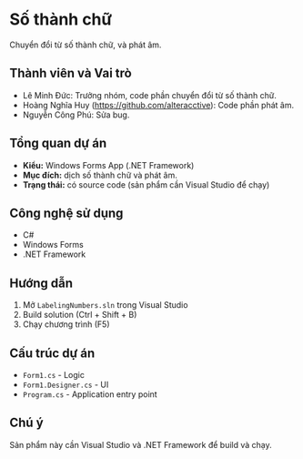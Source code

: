 # Số thành chữ

Chuyển đổi từ số thành chữ, và phát âm.

## Thành viên và Vai trò
- Lê Minh Đức: Trưởng nhóm, code phần chuyển đổi từ số thành chữ.
- Hoàng Nghĩa Huy (https://github.com/alteracctive): Code phần phát âm.
- Nguyễn Công Phú: Sửa bug.

## Tổng quan dự án
- **Kiểu:** Windows Forms App (.NET Framework)
- **Mục đích:** dịch số thành chữ và phát âm.
- **Trạng thái:** có source code (sản phẩm cần Visual Studio để chạy)

## Công nghệ sử dụng
- C#
- Windows Forms
- .NET Framework

## Hướng dẫn 
1. Mở `LabelingNumbers.sln` trong Visual Studio
2. Build solution (Ctrl + Shift + B)
3. Chạy chương trình (F5)

## Cấu trúc dự án
- `Form1.cs` - Logic
- `Form1.Designer.cs` - UI
- `Program.cs` - Application entry point

## Chú ý
Sản phẩm này cần Visual Studio và .NET Framework để build và chạy.

